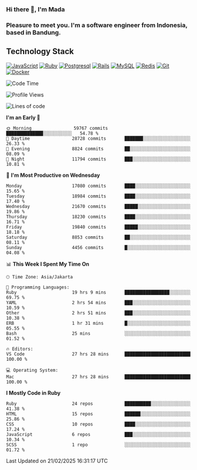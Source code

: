 ### Hi there 👋, I'm Mada
### Pleasure to meet you. I'm a software engineer from Indonesia, based in Bandung.

## Technology Stack

[![JavaScript](https://img.shields.io/badge/-JavaScript-%23F7DF1C?style=flat-square&logo=javascript&logoColor=000000&labelColor=%23F7DF1C&color=%23FFCE5A)](https://www.javascript.com/)
[![Ruby](https://img.shields.io/badge/Ruby-CC342D?style=flat-square&logo=ruby&logoColor=white)](https://www.ruby-lang.org/en/)
[![Postgresql](https://img.shields.io/badge/PostgreSQL-316192?style=flat-square&logo=postgresql&logoColor=ffffff)](https://www.postgresql.org/)
[![Rails](https://img.shields.io/badge/Ruby_on_Rails-CC0000?style=flat-square&logo=ruby-on-rails&logoColor=white)](https://rubyonrails.org/)
[![MySQL](https://img.shields.io/badge/-MySQL-4479A1?style=flat-square&logo=MySQL&logoColor=ffffff)](https://www.mysql.com/)
[![Redis](https://img.shields.io/badge/-Redis-DC382D?style=flat-square&logo=Redis&logoColor=ffffff)](https://redis.io/)
[![Git](https://img.shields.io/badge/-Git-%23F05032?style=flat-square&logo=git&logoColor=%23ffffff)](https://git-scm.com/)
[![Docker](https://img.shields.io/badge/-Docker-2496ED?style=flat-square&logo=docker&logoColor=ffffff)](https://www.docker.com/)
<!--
**madaarya/madaarya** is a ✨ _special_ ✨ repository because its `README.md` (this file) appears on your GitHub profile.

Here are some ideas to get you started:

- 🔭 I’m currently working on ...
- 🌱 I’m currently learning ...
- 👯 I’m looking to collaborate on ...
- 🤔 I’m looking for help with ...
- 💬 Ask me about ...
- 📫 How to reach me: ...
- 😄 Pronouns: ...
- ⚡ Fun fact: ...
-->
<!--START_SECTION:waka-->
![Code Time](http://img.shields.io/badge/Code%20Time-7%2C040%20hrs%2013%20mins-blue)

![Profile Views](http://img.shields.io/badge/Profile%20Views-0-blue)

![Lines of code](https://img.shields.io/badge/From%20Hello%20World%20I%27ve%20Written-47.3%20million%20lines%20of%20code-blue)

**I'm an Early 🐤** 

```text
🌞 Morning                59767 commits       ██████████████░░░░░░░░░░░   54.78 % 
🌆 Daytime                28728 commits       ███████░░░░░░░░░░░░░░░░░░   26.33 % 
🌃 Evening                8824 commits        ██░░░░░░░░░░░░░░░░░░░░░░░   08.09 % 
🌙 Night                  11794 commits       ███░░░░░░░░░░░░░░░░░░░░░░   10.81 % 
```
📅 **I'm Most Productive on Wednesday** 

```text
Monday                   17080 commits       ████░░░░░░░░░░░░░░░░░░░░░   15.65 % 
Tuesday                  18984 commits       ████░░░░░░░░░░░░░░░░░░░░░   17.40 % 
Wednesday                21670 commits       █████░░░░░░░░░░░░░░░░░░░░   19.86 % 
Thursday                 18230 commits       ████░░░░░░░░░░░░░░░░░░░░░   16.71 % 
Friday                   19840 commits       █████░░░░░░░░░░░░░░░░░░░░   18.18 % 
Saturday                 8853 commits        ██░░░░░░░░░░░░░░░░░░░░░░░   08.11 % 
Sunday                   4456 commits        █░░░░░░░░░░░░░░░░░░░░░░░░   04.08 % 
```


📊 **This Week I Spent My Time On** 

```text
🕑︎ Time Zone: Asia/Jakarta

💬 Programming Languages: 
Ruby                     19 hrs 9 mins       █████████████████░░░░░░░░   69.75 % 
YAML                     2 hrs 54 mins       ███░░░░░░░░░░░░░░░░░░░░░░   10.59 % 
Other                    2 hrs 51 mins       ███░░░░░░░░░░░░░░░░░░░░░░   10.38 % 
ERB                      1 hr 31 mins        █░░░░░░░░░░░░░░░░░░░░░░░░   05.55 % 
Bash                     25 mins             ░░░░░░░░░░░░░░░░░░░░░░░░░   01.52 % 

🔥 Editors: 
VS Code                  27 hrs 28 mins      █████████████████████████   100.00 % 

💻 Operating System: 
Mac                      27 hrs 28 mins      █████████████████████████   100.00 % 
```

**I Mostly Code in Ruby** 

```text
Ruby                     24 repos            ██████████░░░░░░░░░░░░░░░   41.38 % 
HTML                     15 repos            ██████░░░░░░░░░░░░░░░░░░░   25.86 % 
CSS                      10 repos            ████░░░░░░░░░░░░░░░░░░░░░   17.24 % 
JavaScript               6 repos             ███░░░░░░░░░░░░░░░░░░░░░░   10.34 % 
SCSS                     1 repo              ░░░░░░░░░░░░░░░░░░░░░░░░░   01.72 % 
```




 Last Updated on 21/02/2025 16:31:17 UTC
<!--END_SECTION:waka-->
